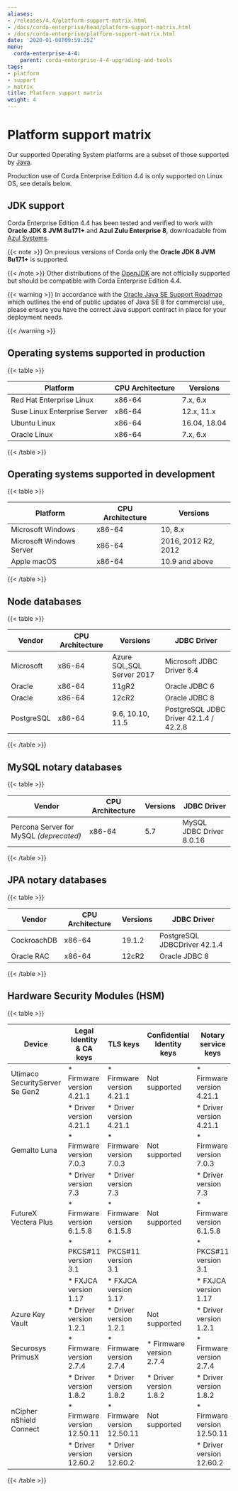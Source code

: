```yaml
---
aliases:
- /releases/4.4/platform-support-matrix.html
- /docs/corda-enterprise/head/platform-support-matrix.html
- /docs/corda-enterprise/platform-support-matrix.html
date: '2020-01-08T09:59:25Z'
menu:
  corda-enterprise-4-4:
    parent: corda-enterprise-4-4-upgrading-and-tools
tags:
- platform
- support
- matrix
title: Platform support matrix
weight: 4
---
```



# Platform support matrix

Our supported Operating System platforms are a subset of those supported by [Java](http://www.oracle.com/technetwork/java/javase/certconfig-2095354.html).

Production use of Corda Enterprise Edition 4.4 is only supported on Linux OS, see details below.


## JDK support

Corda Enterprise Edition 4.4 has been tested and verified to work with **Oracle JDK 8 JVM 8u171+** and **Azul Zulu Enterprise 8**, downloadable from
[Azul Systems](https://www.azul.com/downloads/azure-only/zulu/).

{{< note >}}
On previous versions of Corda only the **Oracle JDK 8 JVM 8u171+** is supported.

{{< /note >}}
Other distributions of the [OpenJDK](https://openjdk.java.net/) are not officially supported but should be compatible with Corda Enterprise Edition 4.4.


{{< warning >}}
In accordance with the [Oracle Java SE Support Roadmap](https://www.oracle.com/technetwork/java/java-se-support-roadmap.html)
which outlines the end of public updates of Java SE 8 for commercial use, please ensure you have the correct Java support contract in place
for your deployment needs.

{{< /warning >}}

## Operating systems supported in production


{{< table >}}

|Platform|CPU Architecture|Versions|
|-------------------------------|------------------|-----------|
|Red Hat Enterprise Linux|x86-64|7.x, 6.x|
|Suse Linux Enterprise Server|x86-64|12.x, 11.x|
|Ubuntu Linux|x86-64|16.04, 18.04|
|Oracle Linux|x86-64|7.x, 6.x|

{{< /table >}}


## Operating systems supported in development


{{< table >}}

|Platform|CPU Architecture|Versions|
|-------------------------------|------------------|-----------|
|Microsoft Windows|x86-64|10, 8.x|
|Microsoft Windows Server|x86-64|2016, 2012 R2, 2012|
|Apple macOS|x86-64|10.9 and above|

{{< /table >}}


## Node databases


{{< table >}}

|Vendor|CPU Architecture|Versions|JDBC Driver|
|-------------------------------|------------------|------------------|------------------------|
|Microsoft|x86-64|Azure SQL,SQL Server 2017|Microsoft JDBC Driver 6.4|
|Oracle|x86-64|11gR2|Oracle JDBC 6|
|Oracle|x86-64|12cR2|Oracle JDBC 8|
|PostgreSQL|x86-64|9.6, 10.10, 11.5|PostgreSQL JDBC Driver 42.1.4 / 42.2.8|

{{< /table >}}


## MySQL notary databases


{{< table >}}

|Vendor|CPU Architecture|Versions|JDBC Driver|
|-------------------------------|------------------|------------------|--------------------|
|Percona Server for MySQL *(deprecated)*|x86-64|5.7|MySQL JDBC Driver 8.0.16|

{{< /table >}}


## JPA notary databases


{{< table >}}

|Vendor|CPU Architecture|Versions|JDBC Driver|
|-------------------------------|------------------|------------------|--------------------|
|CockroachDB|x86-64|19.1.2|PostgreSQL JDBCDriver 42.1.4|
|Oracle RAC|x86-64|12cR2|Oracle JDBC 8|

{{< /table >}}



## Hardware Security Modules (HSM)


{{< table >}}

|Device|Legal Identity & CA keys|TLS keys|Confidential Identity keys|Notary service keys|
|-------------------------------|----------------------------|----------------------------|----------------------------|-------------------------------|
| Utimaco SecurityServer Se Gen2| * Firmware version 4.21.1  | * Firmware version 4.21.1  | Not supported              | * Firmware version 4.21.1     |
|                               | * Driver version 4.21.1    | * Driver version 4.21.1    |                            | * Driver version 4.21.1       |
| Gemalto Luna                  | * Firmware version 7.0.3   | * Firmware version 7.0.3   | Not supported              | * Firmware version 7.0.3      |
|                               | * Driver version 7.3       | * Driver version 7.3       |                            | * Driver version 7.3          |
| FutureX Vectera Plus          | * Firmware version 6.1.5.8 | * Firmware version 6.1.5.8 | Not supported              | * Firmware version 6.1.5.8    |
|                               | * PKCS#11 version 3.1      | * PKCS#11 version 3.1      |                            | * PKCS#11 version 3.1         |
|                               | * FXJCA version 1.17       | * FXJCA version 1.17       |                            | * FXJCA version 1.17          |
| Azure Key Vault               | * Driver version 1.2.1     | * Driver version 1.2.1     | Not supported              | * Driver version 1.2.1        |
| Securosys PrimusX             | * Firmware version 2.7.4   | * Firmware version 2.7.4   | * Firmware version 2.7.4   | * Firmware version 2.7.4      |
|                               | * Driver version 1.8.2     | * Driver version 1.8.2     | * Driver version 1.8.2     | * Driver version 1.8.2        |
| nCipher nShield Connect       | * Firmware version 12.50.11| * Firmware version 12.50.11| Not supported              | * Firmware version 12.50.11   |
|                               | * Driver version 12.60.2   | * Driver version 12.60.2   |                            | * Driver version 12.60.2      |



{{< /table >}}
